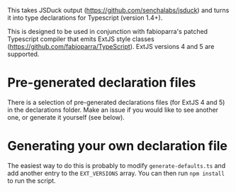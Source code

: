 This takes JSDuck output (https://github.com/senchalabs/jsduck) and turns it into type declarations for Typescript (version 1.4+).

This is designed to be used in conjunction with fabioparra's patched Typescript compiler that emits ExtJS style classes (https://github.com/fabioparra/TypeScript). ExtJS versions 4 and 5 are supported.


Pre-generated declaration files
===============================

There is a selection of pre-generated declarations files (for ExtJS 4 and 5) in the declarations folder. Make an issue if you would like to see another one, or generate it yourself (see below).


Generating your own declaration file
====================================

The easiest way to do this is probably to modify `generate-defaults.ts` and add another entry to the `EXT_VERSIONS` array. You can then run `npm install` to run the script.

